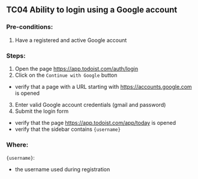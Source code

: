 ## TC04 Ability to login using a Google account
### Pre-conditions:
1. Have a registered and active Google account
### Steps:
1. Open the page https://app.todoist.com/auth/login
2. Click on the `Continue with Google` button
* verify that a page with a URL starting with https://accounts.google.com is opened
3. Enter valid Google account credentials (gmail and password)
4. Submit the login form
* verify that the page https://app.todoist.com/app/today is opened
* verify that the sidebar contains `{username}`
### Where:
`{username}`:
* the username used during registration